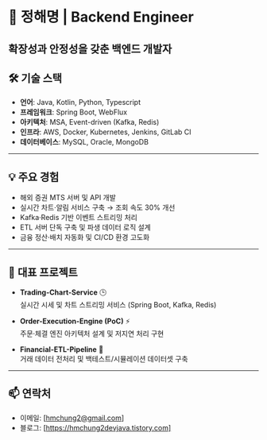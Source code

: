 # 👋 정해명 | Backend Engineer  

**확장성과 안정성**을 갖춘 백엔드 개발자 
---

## 🛠️ 기술 스택  

- **언어**: Java, Kotlin, Python, Typescript  
- **프레임워크**: Spring Boot, WebFlux
- **아키텍처**: MSA, Event-driven (Kafka, Redis)  
- **인프라**: AWS, Docker, Kubernetes, Jenkins, GitLab CI  
- **데이터베이스**: MySQL, Oracle, MongoDB  

---

## 💡 주요 경험  

- 해외 증권 MTS 서버 및 API 개발  
- 실시간 차트·알림 서비스 구축 → 조회 속도 30% 개선  
- Kafka·Redis 기반 이벤트 스트리밍 처리  
- ETL 서버 단독 구축 및 파생 데이터 로직 설계  
- 금융 정산·배치 자동화 및 CI/CD 환경 고도화  

---

## 📌 대표 프로젝트  

- **Trading-Chart-Service** 🕒  
  실시간 시세 및 차트 스트리밍 서비스 (Spring Boot, Kafka, Redis)  

- **Order-Execution-Engine (PoC)** ⚡  
  주문·체결 엔진 아키텍처 설계 및 저지연 처리 구현  

- **Financial-ETL-Pipeline** 🔄  
  거래 데이터 전처리 및 백테스트/시뮬레이션 데이터셋 구축  

---

## 📫 연락처  

- 이메일: [hmchung2@gmail.com] 
- 블로그: [https://hmchung2devjava.tistory.com]  
